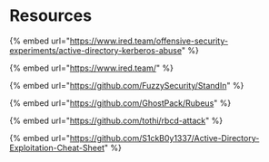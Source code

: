 # Resources

{% embed url="https://www.ired.team/offensive-security-experiments/active-directory-kerberos-abuse" %}

{% embed url="https://www.ired.team/" %}

{% embed url="https://github.com/FuzzySecurity/StandIn" %}

{% embed url="https://github.com/GhostPack/Rubeus" %}

{% embed url="https://github.com/tothi/rbcd-attack" %}

{% embed url="https://github.com/S1ckB0y1337/Active-Directory-Exploitation-Cheat-Sheet" %}
